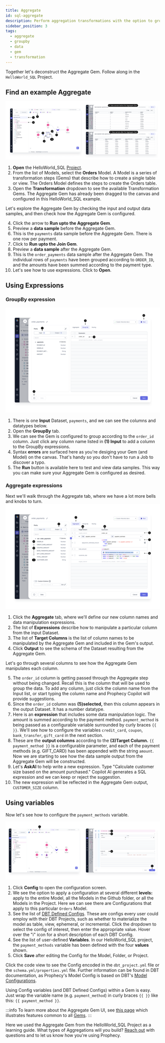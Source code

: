 ```yaml
---
title: Aggregate
id: sql-aggregate
description: Perform aggregation transformations with the option to group by columns.
sidebar_position: 3
tags:
  - aggregate
  - groupby
  - data
  - gem
  - transformation
---
```


Together let's deconstruct the Aggregate Gem. Follow along in the `HelloWorld_SQL` Project.

## Find an example Aggregate

![1](../img/Snow4.6.1_Aggregate.png)

1. **Open** the HelloWorld_SQL [Project](https://app.prophecy.io/metadata).
2. From the list of Models, select the **Orders** Model. A Model is a series of transformation steps (Gems) that describe how to create a single table or view. The Orders Model defines the steps to create the Orders table.
3. Open the **Transformation** dropdown to see the available Transformation Gems. The Aggregate Gem has already been dragged to the canvas and configured in this HelloWorld_SQL example.

Let's explore the Aggregate Gem by checking the input and output data samples, and then check how the Aggregate Gem is configured.

4. Click the arrow to **Run upto the Aggregate Gem**.
5. Preview a **data sample** before the Aggregate Gem.
6. This is the `payments` data sample before the Aggregate Gem. There is one row per payment.
7. Click to **Run upto the Join Gem**.
8. Preview a **data sample** after the Aggregate Gem.
9. This is the `order_payments` data sample after the Aggregate Gem. The individual rows of `payments` have been grouped according to `ORDER_ID`, and the amounts have been summed according to the payment type.
10. Let's see how to use expressions. Click to **Open**.

## Using Expressions

### GroupBy expression

![2](../img/Snow4.6.2_Aggregate.png)

1. There is one **Input** Dataset, `payments`, and we can see the columns and datatypes below.
2. Open the **GroupBy** tab.
3. We can see the Gem is configured to group according to the `order_id` column. Just click any column name listed in **(1) Input** to add a column to the GroupBy expressions.
4. Syntax **errors** are surfaced here as you're desiging your Gem (and Model) on the canvas. That's handy so you don't have to run a Job to discover a typo.
5. The **Run** button is available here to test and view data samples. This way you can make sure your Aggregate Gem is configured as desired.

### Aggregate expressions

Next we'll walk through the Aggregate tab, where we have a lot more bells and knobs to turn.
![3](../img/Snow4.6.3_Aggregate.png)

1. Click the **Aggregate** tab, where we'll define our new column names and data manipulation expressions.
2. The list of **Expressions** describe how to manipulate a particular column from the input Dataset.
3. The list of **Target Columns** is the list of column names to be manipulated by the Aggregate Gem and included in the Gem's output.
4. Click **Output** to see the schema of the Dataset resulting from the Aggregate Gem.

Let's go through several columns to see how the Aggregate Gem manipulates each column.

5. The `order_id` column is getting passed through the Aggregate step without being changed. Recall this is the column that will be used to group the data. To add any column, just click the column name from the Input list, or start typing the column name and Prophecy Copilot will provide suggestions.
6. Since the `order_id` column was **(5)selected,** then this column appears in the output Dataset. It has a number datatype.
7. Here is an **expression** that includes some data manipulation logic. The amount is summed according to the payment method. `payment_method` is being passed as a configurable variable surrounded by curly braces `{{ }}`. We'll see how to configure the variables `credit_card`, `coupon`, `bank_transfer`, `gift_card` in the next section.
8. These are the **output columns** according to the **(3)Target Column.** `{{ payment_method }}` is a configurable parameter, and each of the payment methods (e.g. GIFT_CARD) has been appended with the string `amount`. Now we are starting to see how the data sample output from the Aggregate Gem will be constructed.
9. Let's **AskAI** to help write a new expression. Type "Calculate customer size based on the amount purchased." Copilot AI generates a SQL expression and we can keep or reject the suggestion.
10. The new expression will be reflected in the Aggregate Gem output, `CUSTOMER_SIZE` column.

## Using variables

Now let's see how to configure the `payment_methods` variable.

![4](../img/Snow4.6.4_Aggregate.png)

1. Click **Config** to open the configuration screen.
2. We see the option to apply a configuration at several different **levels:** apply to the entire Model, all the Models in the Github folder, or all the Models in the Project. Here we can see there are Configurations that apply to this particular `Orders` Model.
3. See the list of [DBT Defined Configs](https://docs.getdbt.com/reference/configs-and-properties). These are configs every user could employ with their DBT Projects, such as whether to materialize the model as table, view, ephemeral, or incremental. Click the dropdown to select the config of interest, then enter the appropriate value. Hover over the "i" icon for a short description of each DBT Config.
4. See the list of user-defined **Variables**. In our HelloWorld_SQL project, the `payment_methods` variable has been defined with the four **values** shown.
5. Click **Save** after editing the Config for the Model, Folder, or Project.

Click the code view to see the Config encoded in the `dbt_project.yml` file or the `schema.yml/properties.yml` file. Further information can be found in DBT documentation, as Prophecy's Model Config is based on DBT's [Model Configurations](https://docs.getdbt.com/reference/model-configs).

Using Config variables (and DBT Defined Configs) within a Gem is easy. Just wrap the variable name (e.g. `payment_method`) in curly braces `{{ }}` like this: `{{ payment_method }}`.

:::info
To learn more about the Aggregate Gem UI, see [this page](/docs/concepts/project/gems.md) which illustrates features common to all [Gems](/SQL/development/gems/gems.md).
:::

Here we used the Aggregate Gem from the HelloWorld_SQL Project as a learning guide. What types of Aggregations will you build? [Reach out](/docs/getting-started/getting-help.md) with questions and to let us know how you're using Prophecy.
